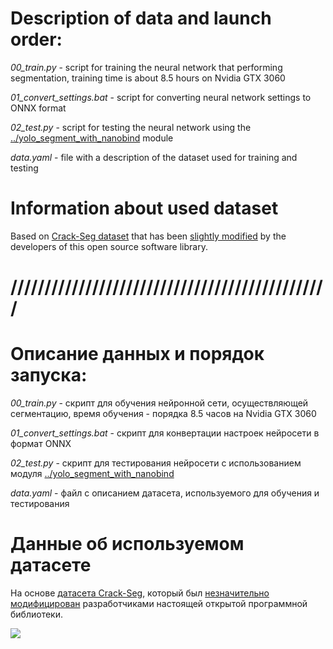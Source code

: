 # Description of data and launch order:

_00_train.py_ - script for training the neural network that performing segmentation, training time is about 8.5 hours on Nvidia GTX 3060

_01_convert_settings.bat_ - script for converting neural network settings to ONNX format

_02_test.py_ - script for testing the neural network using the [../yolo_segment_with_nanobind](https://github.com/Alarmod/MRI_MedicalAnalysis/tree/main/automated_workplace/yolo_segment_with_nanobind) module

_data.yaml_ - file with a description of the dataset used for training and testing

# Information about used dataset 

Based on [Crack-Seg dataset](https://docs.ultralytics.com/datasets/segment/crack-seg/) that has been [slightly modified](https://github.com/ultralytics/ultralytics/pull/15736) by the developers of this open source software library.

# ///////////////////////////////////////////////

# Описание данных и порядок запуска: 

_00_train.py_ - скрипт для обучения нейронной сети, осуществляющей сегментацию, время обучения - порядка 8.5 часов на Nvidia GTX 3060

_01_convert_settings.bat_ - скрипт для конвертации настроек нейросети в формат ONNX

_02_test.py_ - скрипт для тестирования нейросети с использованием модуля [../yolo_segment_with_nanobind](https://github.com/Alarmod/MRI_MedicalAnalysis/tree/main/automated_workplace/yolo_segment_with_nanobind)

_data.yaml_ - файл с описанием датасета, используемого для обучения и тестирования

# Данные об используемом датасете

На основе [датасета Crack-Seg](https://docs.ultralytics.com/datasets/segment/crack-seg/), который был [незначительно модифицирован](https://github.com/ultralytics/ultralytics/pull/15736) разработчиками настоящей открытой программной библиотеки.

<img src="https://github.com/ultralytics/docs/releases/download/0/crack-segmentation-sample.avif">
